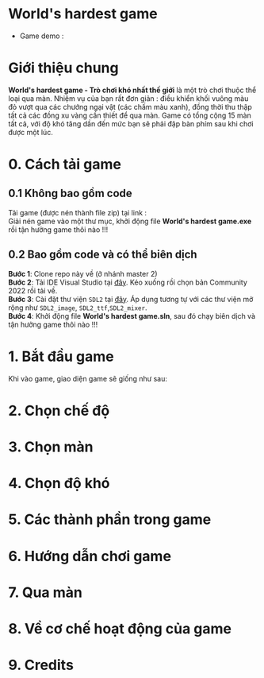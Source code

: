 # World's hardest game
- Game demo : 
# Giới thiệu chung
**World's hardest game - Trò chơi khó nhất thế giới** là một trò chơi thuộc thể loại qua màn. Nhiệm vụ của bạn rất đơn giản : điều khiển khối vuông màu đỏ vượt qua các chướng ngại vật (các chấm màu xanh), đồng thời thu thập tất cả các đồng xu vàng cần thiết để qua màn. Game có tổng cộng 15 màn tất cả, với độ khó tăng dần đến mức bạn sẽ phải đập bàn phím sau khi chơi được một lúc.</br>

# 0. Cách tải game
## 0.1 Không bao gồm code

Tải game (được nén thành file zip) tại link : </br>
Giải nén game vào một thư mục, khởi động file **World's hardest game.exe** rồi tận hưởng game thôi nào !!!

## 0.2 Bao gồm code và có thể biên dịch

**Bước 1**: Clone repo này về (ở nhánh master 2)</br>
**Bước 2**: Tải IDE Visual Studio tại [đây](https://visualstudio.microsoft.com). Kéo xuống rồi chọn bản Community 2022 rồi tải về.</br>
**Bước 3**: Cài đặt thư viện `SDL2` tại [đây](https://lazyfoo.net/tutorials/SDL/01_hello_SDL/windows/msvc2019/index.php). Áp dụng tương tự với các thư viện mở rộng như `SDL2_image`, `SDL2_ttf`,`SDL2_mixer`.</br>
**Bước 4**: Khởi động file **World's hardest game.sln**, sau đó chạy biên dịch và tận hưởng game thôi nào !!!

# 1. Bắt đầu game
Khi vào game, giao diện game sẽ giống như sau:

# 2. Chọn chế độ

# 3. Chọn màn

# 4. Chọn độ khó

# 5. Các thành phần trong game

# 6. Hướng dẫn chơi game

# 7. Qua màn

# 8. Về cơ chế hoạt động của game

# 9. Credits
